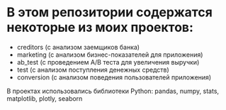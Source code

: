 # В этом репозитории содержатся некоторые из моих проектов:

- creditors (с анализом заемщиков банка)
- marketing (c анализом бизнес-показателей для приложения)
- ab_test (с проведением A/B теста для увеличения выручки)
- test (с анализом поступления денежных средств)
- conversion (с анализом поведения пользователей приложения)

В проектax использовались библиотеки Python: pandas, numpy, stats, matplotlib, plotly, seaborn

